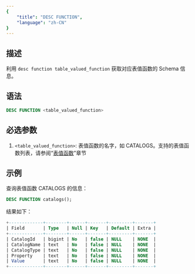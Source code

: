```yaml
---
{
    "title": "DESC FUNCTION",
    "language": "zh-CN"
}
---
```


## 描述

利用 `desc function table_valued_function` 获取对应表值函数的 Schema 信息。

## 语法

```sql
DESC FUNCTION <table_valued_function>
```

## 必选参数

1. `<table_valued_function>`: 表值函数的名字，如 CATALOGS。支持的表值函数列表，请参阅“[表值函数](../../../sql-manual/sql-functions/table-valued-functions/s3/)”章节

## 示例

查询表值函数 CATALOGS 的信息：

```sql
DESC FUNCTION catalogs();
```

结果如下：

```sql
+-------------+--------+------+-------+---------+-------+
| Field       | Type   | Null | Key   | Default | Extra |
+-------------+--------+------+-------+---------+-------+
| CatalogId   | bigint | No   | false | NULL    | NONE  |
| CatalogName | text   | No   | false | NULL    | NONE  |
| CatalogType | text   | No   | false | NULL    | NONE  |
| Property    | text   | No   | false | NULL    | NONE  |
| Value       | text   | No   | false | NULL    | NONE  |
+-------------+--------+------+-------+---------+-------+
```